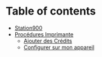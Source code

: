 # Table of contents

* [Station900](README.md)
* [Procédures Imprimante](procedures-imprimante/README.md)
  * [Ajouter des Crédits](procedures-imprimante/ajouter-des-credits.md)
  * [Configurer sur mon appareil](procedures-imprimante/fonctionnement-de-limpression-selon-lappareil.md)


